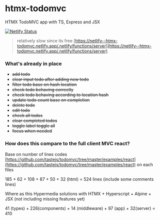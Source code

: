 # htmx-todomvc
HTMX TodoMVC app with TS, Express and JSX

[![Netlify Status](https://api.netlify.com/api/v1/badges/a381d940-be89-4d4a-b36d-8152fd5eac10/deploy-status)](https://app.netlify.com/sites/htmx-todomvc/deploys)
> relatively slow since its free [https://netlify--htmx-todomvc.netlify.app/.netlify/functions/server](https://netlify--htmx-todomvc.netlify.app/.netlify/functions/server)

### What's already in place
- ~~add todo~~
- ~~clear input todo after adding new todo~~
- ~~filter todo base on hash location~~
- ~~check todo behaving correctly~~
- ~~check todo behaving according to location hash~~
- ~~update todo count base on completion~~
- ~~delete todo~~
- ~~edit todo~~
- ~~check all todos~~
- ~~clear completed todos~~
- ~~toggle label toggle all~~
- ~~focus when needed~~

### How does this compare to the full client MVC react?

Base on number of lines codes [https://github.com/tastejs/todomvc/tree/master/examples/react](https://github.com/tastejs/todomvc/tree/master/examples/react) on each files

185 + 62 + 108 + 87 + 50 + 32 (html) = 524 lines (include some comments lines)

Where as this Hypermedia solutions with HTMX + Hyperscript + Alpine + JSX (not including missing features yet)

41 (types) + 226(components) + 14 (middleware) + 97 (app) + 32(server) = 410



